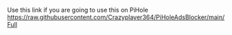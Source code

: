 Use this link if you are going to use this on PiHole
https://raw.githubusercontent.com/Crazyplayer364/PiHoleAdsBlocker/main/Full
